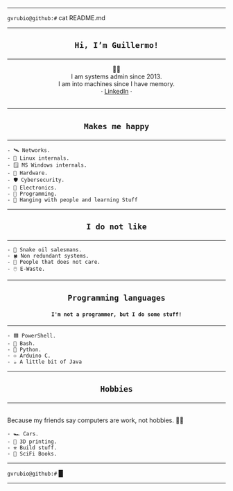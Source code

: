 
---
`gvrubio@github:#` cat README.md

---
## <p align=center>`Hi, I’m Guillermo!`
---
<p align=center>🧑‍💻<br> I am systems admin since 2013.<br>I am into machines since I have memory.<br>· <a href="https://www.linkedin.com/in/gvrubio/">LinkedIn</a> · <br><br>

---
## <p align=center>`Makes me happy`
---
```
- 🛰️ Networks.
- 🐧 Linux internals.
- 🪟 MS Windows internals.
- 🔌 Hardware.
- 🛡️ Cybersecurity.
- 🔋 Electronics.
- 📜 Programming.
- 👋 Hanging with people and learning Stuff
```
---
## <p align=center>`I do not like`
---
```
- 🐍 Snake oil salesmans.
- 🍀 Non redundant systems.
- 🤦 People that does not care.
- 🖱️ E-Waste.
```
---
## <p align=center>`Programming languages`
#### <p align=center>`I'm not a programmer, but I do some stuff!`
---
```
- 🟦 PowerShell.
- 🔳 Bash.
- 🐍 Python.
- ♾️ Arduino C.
- ☕ A little bit of Java
```
---
## <p align=center>`Hobbies`
---
<br>Because my friends say computers are work, not hobbies. 🤷‍♂️
```
- 🏎️ Cars.
- 🧊 3D printing.
- ⚒️ Build stuff.
- 🤖 SciFi Books.
```

---
`gvrubio@github:#` █

---